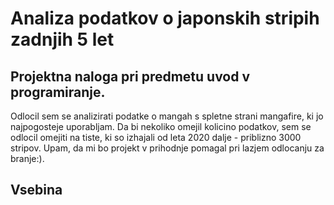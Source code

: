 # Analiza podatkov o japonskih stripih zadnjih 5 let 
## Projektna naloga pri predmetu uvod v programiranje. 
Odlocil sem se analizirati podatke o mangah s spletne strani mangafire, ki jo najpogosteje uporabljam. Da bi nekoliko omejil kolicino podatkov, sem se odlocil omejiti na tiste, ki so izhajali od leta 2020 dalje - priblizno 3000 stripov. Upam, da mi bo projekt v prihodnje pomagal pri lazjem odlocanju za branje:).
## Vsebina

